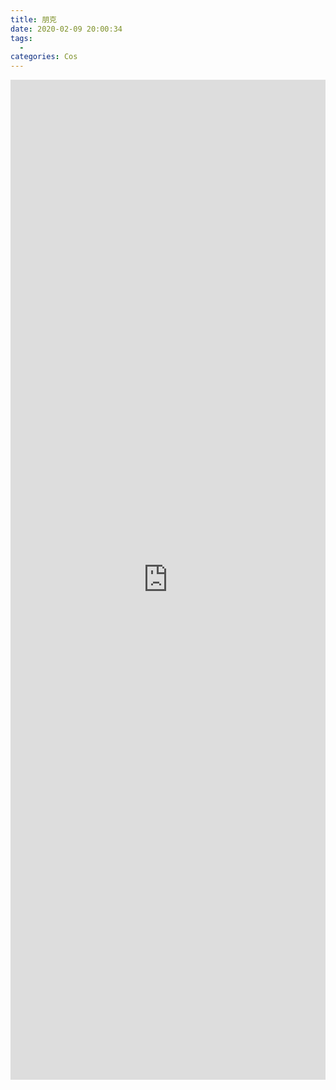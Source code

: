 ```yaml
---
title: 朋克
date: 2020-02-09 20:00:34
tags:
  -
categories: Cos
---
```


<iframe style="border: 0; width: 100%; height: 1600px;" src="https://t.bilibili.com/h5/dynamic/detail/54486363?tab=1&type=2"/>
